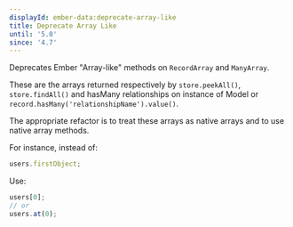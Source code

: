 ```yaml
---
displayId: ember-data:deprecate-array-like
title: Deprecate Array Like
until: '5.0'
since: '4.7'
---
```


Deprecates Ember "Array-like" methods on `RecordArray` and `ManyArray`.

These are the arrays returned respectively by `store.peekAll()`, `store.findAll()` and hasMany relationships on instance of Model or `record.hasMany('relationshipName').value()`.

The appropriate refactor is to treat these arrays as native arrays and to use native array methods.

For instance, instead of:

```js
users.firstObject;
```

Use:

```js
users[0];
// or
users.at(0);
```
